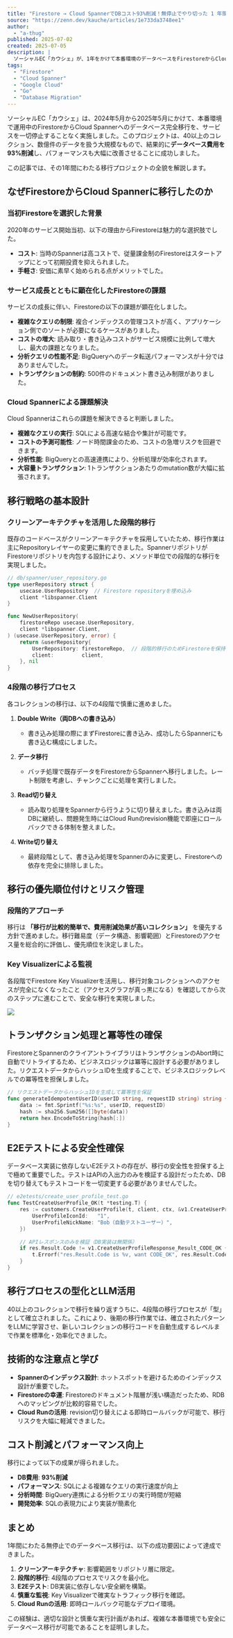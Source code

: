 ```yaml
---
title: "Firestore → Cloud SpannerでDBコスト93%削減！無停止でやり切った 1 年間の全記録"
source: "https://zenn.dev/kauche/articles/1e733da3748ee1"
author:
  - "a-thug"
published: 2025-07-02
created: 2025-07-05
description: |
  ソーシャルEC「カウシェ」が、1年をかけて本番環境のデータベースをFirestoreからCloud Spannerへ無停止で移行した記録。この移行により、データベース費用を93%削減し、パフォーマンスも大幅に改善しました。本記事では、移行の背景、クリーンアーキテクチャを活用した4段階の移行戦略、リスク管理、E2Eテストによる安全性確保、そして移行から得られた学びまで、その全貌を解説します。
tags:
  - "Firestore"
  - "Cloud Spanner"
  - "Google Cloud"
  - "Go"
  - "Database Migration"
---
```


ソーシャルEC「カウシェ」は、2024年5月から2025年5月にかけて、本番環境で運用中のFirestoreからCloud Spannerへのデータベース完全移行を、サービスを一切停止することなく実施しました。このプロジェクトは、40以上のコレクション、数億件のデータを扱う大規模なもので、結果的に**データベース費用を93%削減**し、パフォーマンスも大幅に改善させることに成功しました。

この記事では、その1年間にわたる移行プロジェクトの全貌を解説します。

## なぜFirestoreからCloud Spannerに移行したのか

### 当初Firestoreを選択した背景

2020年のサービス開始当初、以下の理由からFirestoreは魅力的な選択肢でした。

- **コスト**: 当時のSpannerは高コストで、従量課金制のFirestoreはスタートアップにとって初期投資を抑えられました。
- **手軽さ**: 安価に素早く始められる点がメリットでした。

### サービス成長とともに顕在化したFirestoreの課題

サービスの成長に伴い、Firestoreの以下の課題が顕在化しました。

- **複雑なクエリの制限**: 複合インデックスの管理コストが高く、アプリケーション側でのソートが必要になるケースがありました。
- **コストの増大**: 読み取り・書き込みコストがサービス規模に比例して増大し、最大の課題となりました。
- **分析クエリの性能不足**: BigQueryへのデータ転送パフォーマンスが十分ではありませんでした。
- **トランザクションの制約**: 500件のドキュメント書き込み制限がありました。

### Cloud Spannerによる課題解決

Cloud Spannerはこれらの課題を解決できると判断しました。

- **複雑なクエリの実行**: SQLによる高速な結合や集計が可能です。
- **コストの予測可能性**: ノード時間課金のため、コストの急増リスクを回避できます。
- **分析性能**: BigQueryとの高速連携により、分析処理が効率化されます。
- **大容量トランザクション**: 1トランザクションあたりのmutation数が大幅に拡張されます。

## 移行戦略の基本設計

### クリーンアーキテクチャを活用した段階的移行

既存のコードベースがクリーンアーキテクチャを採用していたため、移行作業は主にRepositoryレイヤーの変更に集約できました。SpannerリポジトリがFirestoreリポジトリを内包する設計により、メソッド単位での段階的な移行を実現しました。

```go
// db/spanner/user_repository.go
type userRepository struct {
    usecase.UserRepository  // Firestore repositoryを埋め込み
    client *libspanner.Client
}

func NewUserRepository(
    firestoreRepo usecase.UserRepository,
    client *libspanner.Client,
) (usecase.UserRepository, error) {
    return &userRepository{
        UserRepository: firestoreRepo,  // 段階的移行のためFirestoreを保持
        client:         client,
    }, nil
}
```

### 4段階の移行プロセス

各コレクションの移行は、以下の4段階で慎重に進めました。

1. **Double Write（両DBへの書き込み）**
    - 書き込み処理の際にまずFirestoreに書き込み、成功したらSpannerにも書き込む構成にしました。

2. **データ移行**
    - バッチ処理で既存データをFirestoreからSpannerへ移行しました。レート制限を考慮し、チャンクごとに処理を実行しました。

3. **Read切り替え**
    - 読み取り処理をSpannerから行うように切り替えました。書き込みは両DBに継続し、問題発生時にはCloud Runのrevision機能で即座にロールバックできる体制を整えました。

4. **Write切り替え**
    - 最終段階として、書き込み処理をSpannerのみに変更し、Firestoreへの依存を完全に排除しました。

## 移行の優先順位付けとリスク管理

### 段階的アプローチ

移行は **「移行が比較的簡単で、費用削減効果が高いコレクション」** を優先する方針で進めました。移行難易度（データ構造、影響範囲）とFirestoreのアクセス量を総合的に評価し、優先順位を決定しました。

### Key Visualizerによる監視

各段階でFirestore Key Visualizerを活用し、移行対象コレクションへのアクセスが完全になくなったこと（アクセスグラフが真っ黒になる）を確認してから次のステップに進むことで、安全な移行を実現しました。

![](https://storage.googleapis.com/zenn-user-upload/37ed47a32130-20250701.png)

## トランザクション処理と冪等性の確保

FirestoreとSpannerのクライアントライブラリはトランザクションのAbort時に自動でリトライするため、ビジネスロジックは冪等に設計する必要がありました。リクエストデータからハッシュIDを生成することで、ビジネスロジックレベルでの冪等性を担保しました。

```go
// リクエストデータからハッシュIDを生成して冪等性を保証
func generateIdempotentUserID(userID string, requestID string) string {
    data := fmt.Sprintf("%s:%s", userID, requestID)
    hash := sha256.Sum256([]byte(data))
    return hex.EncodeToString(hash[:])
}
```

## E2Eテストによる安全性確保

データベース実装に依存しないE2Eテストの存在が、移行の安全性を担保する上で極めて重要でした。テストはAPIの入出力のみを検証する設計だったため、DBを切り替えてもテストコードを一切変更する必要がありませんでした。

```go
// e2etests/create_user_profile_test.go
func TestCreateUserProfile_OK(t *testing.T) {
    res := customers.CreateUserProfile(t, client, ctx, &v1.CreateUserProfileRequest{
        UserProfileIconId:   "1",
        UserProfileNickName: "Bob（自動テストユーザー）",
    })
    
    // APIレスポンスのみを検証（DB実装は無関係）
    if res.Result.Code != v1.CreateUserProfileResponse_Result_CODE_OK {
        t.Errorf("res.Result.Code is %v, want CODE_OK", res.Result.Code)
    }
}
```

## 移行プロセスの型化とLLM活用

40以上のコレクションで移行を繰り返すうちに、4段階の移行プロセスが「型」として確立されました。これにより、後期の移行作業では、確立されたパターンをLLMに学習させ、新しいコレクションの移行コードを自動生成するレベルまで作業を標準化・効率化できました。

## 技術的な注意点と学び

- **Spannerのインデックス設計**: ホットスポットを避けるためのインデックス設計が重要でした。
- **Firestoreの幸運**: Firestoreのドキュメント階層が浅い構造だったため、RDBへのマッピングが比較的容易でした。
- **Cloud Runの活用**: revision切り替えによる即時ロールバックが可能で、移行リスクを大幅に軽減できました。

## コスト削減とパフォーマンス向上

移行によって以下の成果が得られました。

- **DB費用**: **93%削減**
- **パフォーマンス**: SQLによる複雑なクエリの実行速度が向上
- **分析時間**: BigQuery連携による分析クエリの実行時間が短縮
- **開発効率**: SQLの表現力により実装が簡素化

## まとめ

1年間にわたる無停止でのデータベース移行は、以下の成功要因によって達成できました。

1. **クリーンアーキテクチャ**: 影響範囲をリポジトリ層に限定。
2. **段階的移行**: 4段階のプロセスでリスクを最小化。
3. **E2Eテスト**: DB実装に依存しない安全網を構築。
4. **慎重な監視**: Key Visualizerで確実なトラフィック移行を確認。
5. **Cloud Runの活用**: 即時ロールバック可能なデプロイ環境。

この経験は、適切な設計と慎重な実行計画があれば、複雑な本番環境でも安全にデータベース移行が可能であることを証明しました。
